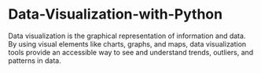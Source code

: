 # Data-Visualization-with-Python
Data visualization is the graphical representation of information and data. By using visual elements like charts, graphs, and maps, data visualization tools provide an accessible way to see and understand trends, outliers, and patterns in data.
